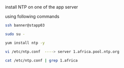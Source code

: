 install NTP on one of the app server 

using following commands 

```bash
ssh banner@stapp03

sudo su -

yum install ntp -y

vi /etc/ntp.conf  ----> server 1.africa.pool.ntp.org

cat /etc/ntp.conf | grep 1.africa
```
